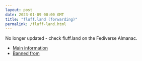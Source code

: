 ```yaml
---
layout: post
date: 2023-01-09 00:00 GMT
title: "fluff.land (forwarding)"
permalink: /fluff-land.html
---
```


No longer updated - check fluff.land on the Fediverse Almanac.

* [Main information](https://www.fediversealmanac.com/api/v1/instances/fluff.land)
* [Banned from](https://www.fediversealmanac.com/api/v1/instances/fluff.land/banned_from)

